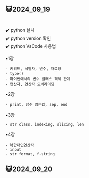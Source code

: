 ## 😺2024_09_19<br/><br/>

✔️ python 설치<br/>
✔️ python version 확인<br/>
✔️ python VsCode 사용법<br/>

▪︎1장<br/>

    - 키워드, 식별자, 변수, 자료형
    - type()
    - 파이썬에서의 변수 클래스 객체 관계
    - 연산자, 연산자 오버라이딩
    
▪︎2장<br/>

    - print, 함수 읽는법, sep, end

▪︎3장<br/>

    - str class, indexing, slicing, len

▪︎4장<br/>

    - 복합대입연산자
    - input
    - str format, f-string


## 😺2024_09_20<br/><br/>


